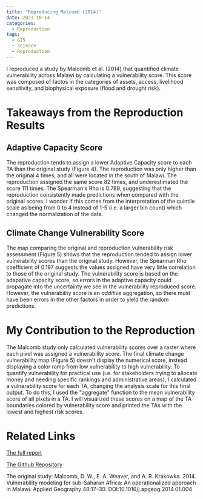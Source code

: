 ```yaml
---
title: "Reproducing Malcomb (2014)"
date: 2023-10-14
categories:
  - Reproduction
tags:
  - GIS
  - Science
  - Reproduction
---
```


I reproduced a study by Malcomb et al. (2014) that quantified climate vulnerability across Malawi by calculating a vulnerability score. This score was composed of factos in the categories of assets, access, livelihood sensitivity, and biophysical exposure (flood and drought risk).

# Takeaways from the Reproduction Results

## Adaptive Capacity Score

The reproduction tends to assign a lower Adaptive Capacity score to each TA than the original study (Figure 4). The reproduction was only higher than the original 4 times, and all were located in the south of Malawi. The reproduction assigned the same score 82 times, and underestimated the score 111 times. The Spearman's Rho is 0.789, suggesting that the reproduction consistently made predictions when compared with the original scores. I wonder if this comes from the interpretation of the quintile scale as being from 0 to 4 instead of 1-5 (i.e. a larger bin count) which changed the normalization of the data.

## Climate Change Vulnerability Score

The map comparing the original and reproduction vulnerability risk assessment (Figure 5) shows that the reproduction tended to assign lower vulnerability scores than the original study. However, the Spearman Rho coefficient of 0.197 suggests the values assigned have very little correlation to those of the original study. The vulnerability score is based on the adapative capacity score, so errors in the adaptive capacity could propagate into the uncertainty we see in the vulnerability reproduced score. However, the vulnerability score is an *additive* aggregation, so there must have been errors in the other factors in order to yield the random predictions. 

# My Contribution to the Reproduction

The Malcomb study only calculated vulnerability scores over a raster where each pixel was assigned a vulnerability score. The final climate change vulnerability map (Figure 5) doesn't display the numerical score, instead displaying a color ramp from low vulnerability to high vulnerability. To quantify vulnerability for practical use (i.e. for stakeholders trying to allocate money and needing specific rankings and administrative areas), I calculated a vulnerability score for each TA, changing the analysis scale for this final output. To do this, I used the "aggregate" function to the mean vulnerability score of all pixels in a TA. I will visualized these scores on a map of the TA boundaries colored by vulnerability score and printed the TAs with the lowest and highest risk scores.

# Related Links
[The full report](https://eliseylchan.github.io/RPr-Malcomb-2014/)

[The Github Repository](https://github.com/eliseylchan/RPr-Malcomb-2014.git)

The original study: 
Malcomb, D. W., E. A. Weaver, and A. R. Krakowka. 2014. Vulnerability modeling for sub-Saharan Africa: An operationalized approach in Malawi. Applied Geography 48:17–30. DOI:10.1016/j.apgeog.2014.01.004